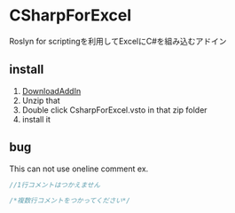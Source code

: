 # CSharpForExcel
Roslyn for scriptingを利用してExcelにC#を組み込むアドイン

## install
1. [DownloadAddIn](https://github.com/mspjp/CSharpForExcel/releases)
1. Unzip that
1. Double click CsharpForExcel.vsto in that zip folder
1. install it

## bug
This can not use oneline comment
ex.
```cs
//1行コメントはつかえません

/*複数行コメントをつかってください*/
```
